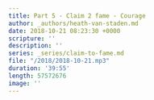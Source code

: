 ```yaml
---
title: Part 5 - Claim 2 fame - Courage
author: _authors/heath-van-staden.md
date: 2018-10-21 08:23:30 +0000
scripture: ''
description: ''
series: _series/claim-to-fame.md
file: "/2018/2018-10-21.mp3"
duration: '39:55'
length: 57572676
image: ''
---
```

